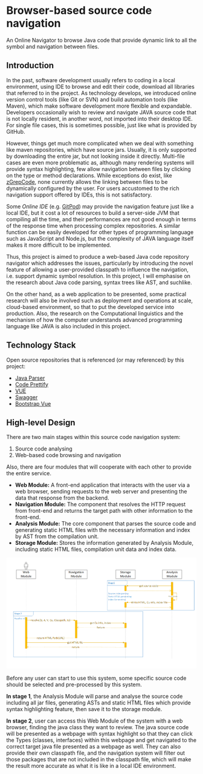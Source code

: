 
# Browser-based source code navigation

An Online Navigator to browse Java code that provide dynamic link to all the symbol and  navigation between files.


## Introduction

In the past, software development usually refers to coding in a local environment, using IDE to browse and edit their code, download all libraries that referred to in the project. As technology develops, we introduced online version control tools (like Git or SVN) and build automation tools (like Maven), which make software development more flexible and expandable. Developers occasionally wish to review and navigate JAVA source code that is not locally resident, in another word, not imported into their desktop IDE. For single file cases, this is sometimes possible, just like what is provided by GitHub. 

However, things get much more complicated when we deal with something like maven repositories, which have source jars. Usually, it is only supported by downloading the entire jar, but not looking inside it directly. Multi-file cases are even more problematic as, although many rendering systems will provide syntax highlighting, few allow navigation between files by clicking on the type or method declarations. While exceptions do exist, like [zGrepCode](zgrepcode.com), none currently allows the linking between files to be dynamically configured by the user. For users accustomed to the rich navigation support offered by IDEs, this is not satisfactory. 


Some *Online IDE* (e.g. [GitPod](https://gitpod.io/)) may provide the navigation feature just like a local IDE, but it cost a lot of resources to build a server-side JVM that compiling all the time, and their performances are not good enough in terms of the response time when processing complex repositories. A similar function can be easily developed for other types of programming language such as JavaScript and Node.js, but the complexity of JAVA language itself makes it more difficult to be implemented.

Thus, this project is aimed to produce a web-based Java code repository navigator which addresses the issues, particularly by introducing the novel feature of allowing a user-provided classpath to influence the navigation, i.e. support dynamic symbol resolution. In this project, I will emphasise on the research about Java code parsing, syntax trees like AST, and suchlike. 

On the other hand, as a web application to be presented, some practical research will also be involved such as deployment and operations at scale, cloud-based environment, so that to put the developed service into production. Also, the research on the Computational linguistics and the mechanism of how the computer understands advanced programming language like JAVA is also included in this project.

## Technology Stack
Open source repositories that is referenced (or may referenced) by this project:
  - [Java Parser](https://github.com/javaparser/javaparser)
  - [Code Prettify](https://github.com/google/code-prettify)
  - [VUE](https://github.com/vuejs/vue)
  - [Swagger](https://github.com/swagger-api)
  - [Bootstrap Vue](https://github.com/bootstrap-vue/bootstrap-vue)

## High-level Design

There are two main stages within this source code navigation system:

 1. Source code analysing
 2. Web-based code browsing and navigation

Also, there are four modules that will cooperate with each other to provide the entire service.

 - **Web Module:** A front-end application that interacts with the user via a web browser, sending requests to the web server and presenting the data that response from the backend.
 - **Navigation Module:** The component that resolves the HTTP request from front-end and returns the target path with other information to the front-end.
 - **Analysis Module:** The core component that parses the source code and generating static HTML files with the necessary information and index by AST from the compilation unit.
 - **Storage Module:** Stores the information generated by Analysis Module, including static HTML files, compilation unit data and index data.

![UML Screenshot](https://github.com/DnsZhou/online-Java-navigator/blob/master/pic/UMLScreenShot.png)

Before any user can start to use this system, some specific source code should be selected and pre-processed by this system.

**In stage 1**, the Analysis Module will parse and analyse the source code including all jar files, generating ASTs and static HTML files which provide syntax highlighting feature, then save it to the storage module.

**In** **stage 2**, user can access this Web Module of the system with a web browser, finding the java class they want to review. The java source code will be presented as a webpage with syntax highlight so that they can click the Types (classes, interfaces) within this webpage and get navigated to the correct target java file presented as a webpage as well. They can also provide their own classpath file, and the navigation system will filter out those packages that are not included in the classpath file, which will make the result more accurate as what it is like in a local IDE environment.
